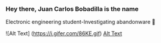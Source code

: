 
### Hey there, Juan Carlos Bobadilla is the name 
Electronic engineering student-Investigating abandonware 🤖

![Alt Text] (https://i.gifer.com/86KE.gif)
[Alt Text](https://media.giphy.com/media/vFKqnCdLPNOKc/giphy.gif)

<!--
**JCBS-ielec/JCBS-ielec** is a ✨ _special_ ✨ repository because its `README.md` (this file) appears on your GitHub profile.

Here are some ideas to get you started:

- 🔭 I’m currently working on ...
- 🌱 I’m currently learning ...
- 👯 I’m looking to collaborate on ...
- 🤔 I’m looking for help with ...
- ⚡ Fun fact: ...
-->
